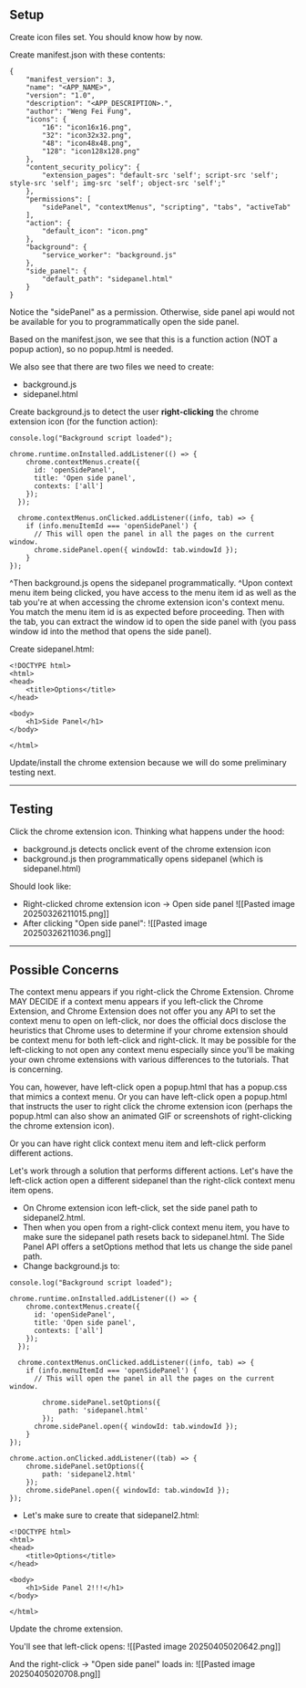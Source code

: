 ## Setup

Create icon files set. You should know how by now.

Create manifest.json with these contents:
```
{  
    "manifest_version": 3,  
    "name": "<APP_NAME>",  
    "version": "1.0",  
    "description": "<APP_DESCRIPTION>.",  
    "author": "Weng Fei Fung",
    "icons": {  
        "16": "icon16x16.png",  
        "32": "icon32x32.png",  
        "48": "icon48x48.png",  
        "128": "icon128x128.png"  
    },
    "content_security_policy": {  
        "extension_pages": "default-src 'self'; script-src 'self'; style-src 'self'; img-src 'self'; object-src 'self';"
    },
    "permissions": [
        "sidePanel", "contextMenus", "scripting", "tabs", "activeTab"
    ],
    "action": {  
        "default_icon": "icon.png"
    },
	"background": {
	    "service_worker": "background.js"
    },
    "side_panel": {
        "default_path": "sidepanel.html"
    }
}
```

Notice the "sidePanel" as a permission. Otherwise, side panel api would not be available for you to programmatically open the side panel.

Based on the manifest.json, we see that this is a function action (NOT a popup action), so no popup.html is needed.

We also see that there are two files we need to create:
- background.js
- sidepanel.html

Create background.js to detect the user **right-clicking** the chrome extension icon (for the function action):
```
console.log("Background script loaded");

chrome.runtime.onInstalled.addListener(() => {
    chrome.contextMenus.create({
      id: 'openSidePanel',
      title: 'Open side panel',
      contexts: ['all']
    });
  });
  
  chrome.contextMenus.onClicked.addListener((info, tab) => {
    if (info.menuItemId === 'openSidePanel') {
      // This will open the panel in all the pages on the current window.
      chrome.sidePanel.open({ windowId: tab.windowId });
    }
});
```

^Then background.js opens the sidepanel programmatically.
^Upon context menu item being clicked, you have access to the menu item id as well as the tab you're at when accessing the chrome extension icon's context menu. You match the menu item id is as expected before proceeding. Then with the tab, you can extract the window id to open the side panel with (you pass window id into the method that opens the side panel).


Create sidepanel.html:
```
<!DOCTYPE html>
<html>
<head>
    <title>Options</title>
</head>

<body>
    <h1>Side Panel</h1>
</body>

</html>
```

Update/install the chrome extension because we will do some preliminary testing next.

---

## Testing

Click the chrome extension icon. Thinking what happens under the hood:
- background.js detects onclick event of the chrome extension icon
- background.js then programmatically opens sidepanel (which is sidepanel.html)

Should look like:
- Right-clicked chrome extension icon -> Open side panel
  ![[Pasted image 20250326211015.png]]
- After clicking "Open side panel":
  ![[Pasted image 20250326211036.png]]


---

## Possible Concerns

The context menu appears if you right-click the Chrome Extension. Chrome MAY DECIDE if a context menu appears if you left-click the Chrome Extension, and Chrome Extension does not offer you any API to set the context menu to open on left-click, nor does the official docs disclose the heuristics that Chrome uses to determine if your chrome extension should be context menu for both left-click and right-click. It may be possible for the left-clicking to not open any context menu especially since you'll be making your own chrome extensions with various differences to the tutorials. That is concerning. 

You can, however, have left-click open a popup.html that has a popup.css that mimics a context menu. Or you can have left-click open a popup.html that instructs the user to right click the chrome extension icon (perhaps the popup.html can also show an animated GIF or screenshots of right-clicking the chrome extension icon).

Or you can have right click context menu item and left-click perform different actions.

Let's work through a solution that performs different actions. Let's have the left-click action  open a different sidepanel than the right-click context menu item opens. 
- On Chrome extension icon left-click, set the side panel path to sidepanel2.html. 
- Then when you open from a right-click context menu item, you have to make sure the sidepanel path resets back to sidepanel.html. The Side Panel API offers a setOptions method that lets us change the side panel path.
- Change background.js to:
```
console.log("Background script loaded");

chrome.runtime.onInstalled.addListener(() => {
    chrome.contextMenus.create({
      id: 'openSidePanel',
      title: 'Open side panel',
      contexts: ['all']
    });
  });
  
  chrome.contextMenus.onClicked.addListener((info, tab) => {
    if (info.menuItemId === 'openSidePanel') {
      // This will open the panel in all the pages on the current window.

	    chrome.sidePanel.setOptions({
	        path: 'sidepanel.html'
	    });
      chrome.sidePanel.open({ windowId: tab.windowId });
    }
});

chrome.action.onClicked.addListener((tab) => {
    chrome.sidePanel.setOptions({
        path: 'sidepanel2.html'
    });
    chrome.sidePanel.open({ windowId: tab.windowId });
});
```

- Let's make sure to create that sidepanel2.html:
```
<!DOCTYPE html>
<html>
<head>
    <title>Options</title>
</head>

<body>
    <h1>Side Panel 2!!!</h1>
</body>

</html>
```

Update the chrome extension. 

You'll see that left-click opens:
![[Pasted image 20250405020642.png]]

And the right-click -> "Open side panel" loads in:
![[Pasted image 20250405020708.png]]
